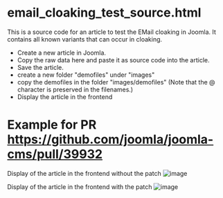 # email_cloaking_test_source.html
This is a source code for an article to test the EMail cloaking in Joomla. It contains all known variants that can occur in cloaking.
- Create a new article in Joomla.
- Copy the raw data here and paste it as source code into the article.
- Save the article.
- create a new folder "demofiles" under "images"
- copy the demofiles in the folder "images/demofiles" (Note that the @ character is preserved in the filenames.)
- Display the article in the frontend

# Example for PR https://github.com/joomla/joomla-cms/pull/39932

Display of the article in the frontend without the patch
![image](https://user-images.githubusercontent.com/31522294/221353532-6cf0102f-739a-41ec-8405-42524ae043a6.png)

Display of the article in the frontend with the patch
![image](https://user-images.githubusercontent.com/31522294/221353562-20c7bf46-d2bf-4fbe-a673-b4a7272972e8.png)
